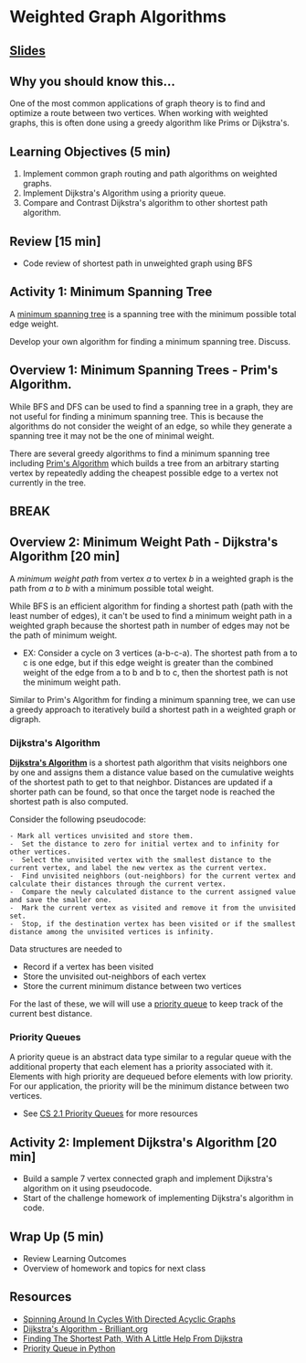 # Weighted Graph Algorithms

## [Slides](https://docs.google.com/presentation/d/1mvH1YpsiDTl8T_fB6xYF_gkwF_M11DDCme8Agd0EACc/edit?usp=sharing)

## Why you should know this...
One of the most common applications of graph theory is to find and optimize a route between two vertices. When working with weighted graphs, this is often done using a greedy algorithm like Prims or Dijkstra's.  


## Learning Objectives (5 min)

1. Implement common graph routing and path algorithms on weighted graphs.
1. Implement Dijkstra's Algorithm using a priority queue.
1. Compare and Contrast Dijkstra's algorithm to other shortest path algorithm.

## Review [15 min]
- Code review of shortest path in unweighted graph using BFS


## Activity 1: Minimum Spanning Tree

A [minimum spanning tree](https://en.wikipedia.org/wiki/Minimum_spanning_tree) is a spanning tree with the minimum possible total edge weight.

Develop your own algorithm for finding a minimum spanning tree.  Discuss.

## Overview 1: Minimum Spanning Trees - Prim's Algorithm.

While BFS and DFS can be used to find a spanning tree in a graph, they are not useful for finding a minimum spanning tree.  This is because the algorithms do not consider the weight of an edge, so while they generate a spanning tree it may not be the one of minimal weight.

There are several greedy algorithms to find a minimum spanning tree including [Prim's Algorithm](https://en.wikipedia.org/wiki/Prim%27s_algorithm) which builds a tree from an arbitrary starting vertex by repeatedly adding the cheapest possible edge to a vertex not currently in the tree.

## BREAK

## Overview 2: Minimum Weight Path - Dijkstra's Algorithm [20 min]

A *minimum weight path* from vertex *a* to vertex *b* in a weighted graph is the path from *a* to *b* with a minimum possible total weight.

While BFS is an efficient algorithm for finding a shortest path (path with the least number of edges), it can't be used to find a minimum weight path in a weighted graph because the shortest path in number of edges may not be the path of minimum weight.

 - EX: Consider a cycle on 3 vertices (a-b-c-a). The shortest path from a to c is one edge, but if this edge weight is greater than the combined weight of the edge from a to b and b to c, then the shortest path is not the minimum weight path.


Similar to Prim's Algorithm for finding a minimum spanning tree, we can use a greedy approach to iteratively build a shortest path in a weighted graph or digraph.

### Dijkstra's Algorithm

**[Dijkstra's Algorithm](https://en.wikipedia.org/wiki/Dijkstra%27s_algorithm)** is a shortest path algorithm that visits neighbors one by one and assigns them a distance value based on the cumulative weights of the shortest path to get to that neighbor. Distances are updated if a shorter path can be found, so that once the target node is reached the shortest path is also computed.

Consider the following pseudocode:

```
- Mark all vertices unvisited and store them.
-  Set the distance to zero for initial vertex and to infinity for other vertices.
-  Select the unvisited vertex with the smallest distance to the current vertex, and label the new vertex as the current vertex.
-  Find unvisited neighbors (out-neighbors) for the current vertex and calculate their distances through the current vertex.
-  Compare the newly calculated distance to the current assigned value and save the smaller one.
-  Mark the current vertex as visited and remove it from the unvisited set.
-  Stop, if the destination vertex has been visited or if the smallest distance among the unvisited vertices is infinity.

```
Data structures are needed to
- Record if a vertex has been visited
- Store the unvisited out-neighbors of each vertex
- Store the current minimum distance between two vertices

For the last of these, we will will use a [priority queue](https://en.wikipedia.org/wiki/Priority_queue) to keep track of the current best distance.

### Priority Queues
A priority queue is an abstract data type similar to a regular queue with the additional property that each element has a priority associated with it. Elements with high priority are dequeued before elements with low priority. For our application, the priority will be the minimum distance between two vertices.

- See [CS 2.1 Priority Queues](https://github.com/Make-School-Courses/CS-2.1-Advanced-Trees-and-Sorting-Algorithms/blob/master/Lessons/Heaps.md) for more resources


## Activity 2: Implement Dijkstra's Algorithm [20 min]
- Build a sample 7 vertex connected graph and implement Dijkstra's algorithm on it using pseudocode.
- Start of the challenge homework of implementing Dijkstra's algorithm in code.


## Wrap Up (5 min)

- Review Learning Outcomes
- Overview of homework and topics for next class



## Resources
- [Spinning Around In Cycles With Directed Acyclic Graphs](https://medium.com/basecs/spinning-around-in-cycles-with-directed-acyclic-graphs-a233496d4688)
- [Dijkstra's Algorithm - Brilliant.org](https://brilliant.org/wiki/dijkstras-short-path-finder/)
- [Finding The Shortest Path, With A Little Help From Dijkstra](https://medium.com/basecs/finding-the-shortest-path-with-a-little-help-from-dijkstra-613149fbdc8e)
- [Priority Queue in Python](https://www.pythoncentral.io/priority-queue-beginners-guide/)
